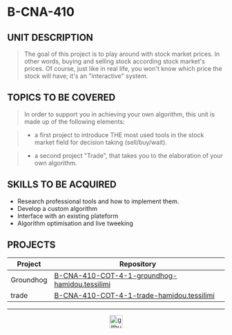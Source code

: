 # B-CNA-410

## UNIT DESCRIPTION

> The goal of this project is to play around with stock market prices. In other words, buying and selling stock according stock market's prices. Of course, just like in real life, you won't know which price the stock will have; it's an "interactive" system.

## TOPICS TO BE COVERED

> In order to support you in achieving your own algorithm, this unit is made up of the following elements:

> - a first project to introduce THE most used tools in the stock market field for decision taking (sell/buy/wait).

> - a second project "Trade", that takes you to the elaboration of your own algorithm.

## SKILLS TO BE ACQUIRED

- Research professional tools and how to implement them.
- Develop a custom algorithm
- Interface with an existing plateform
- Algorithm optimisation and live tweeking

## PROJECTS

| Project  | Repository |
| ------------- | ------------- |
| Groundhog  | [B-CNA-410-COT-4-1-groundhog-hamidou.tessilimi](./B-CNA-410-COT-4-1-groundhog-hamidou.tessilimi)  |
| trade | [B-CNA-410-COT-4-1-trade-hamidou.tessilimi](./B-CNA-410-COT-4-1-trade-hamidou.tessilimi)  |

---

<div align="center">

<a href="https://github.com/blacky-yg" target="_blank"><img src="https://cdn.jsdelivr.net/npm/simple-icons@3.0.1/icons/github.svg" alt="github.com" width="30"></a>

</div>